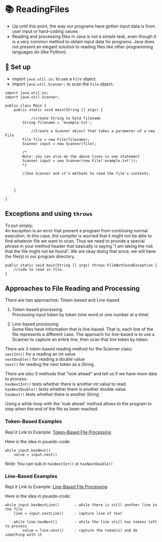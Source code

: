 # :books: ReadingFiles

- Up until this point, the way our programs have gotten input data is from user input or hard-coding values.  
- Reading and processing files in Java is not a simple task, even though it is a very common method to obtain input data for programs.  Java does not present an elegant solution to reading files like other programming languages do (like Python).  

## :wrench: Set up
- import `java.util.io;` to use a `File` object.  
- import `java.util.Scanner;` to scan the `File` object. 

```
import java.util.io;
import java.util.Scanner;

public class Main {
    public static void main(String [] args) {
    
            //create String to hold filename
        String filename = 'example.txt';
        
            //Create a Scanner object that takes a parameter of a new File
        File file = new File(filename); 
        Scanner input = new Scanner(file); 
        
        /*
        Note: you can also do the above lines in one statement
        Scanner input = new Scanner(new File('example.txt')); 
        */
        
        //Use Scanner and it's methods to read the file's contents.          
        
        

    }

}
```
## Exceptions and using `throws`  
To put simply:  
An exception is an error that prevent a program from continuing normal execution.  In this case, the compiler is worried that it might not be able to find whatever file we want to scan.  Thus we need to provide a special phrase in your method header that basically is saying "I am taking the risk that the file might not be found".  We are okay doing that since, we will have the file(s) in our program directory.  

```
public static void main(String [] args) throws FileNotFoundException {
    //code to read in file.  
}
```

## Approaches to File Reading and Processing  
There are two approaches:  Token-based and Line-based 

1. Token-based processing  
Processing input token by token (one word or one number at a time)  

2. Line-based processing  
Some files have information that is line-based.  That is, each line of the file represents a different case.  The approach for line-based is to use a Scanner to capture an entire line, then scan that line token by token. 

There are 3 token-based reading method for the Scanner class:  
`nextInt()`  for a reading an int value  
`nextDouble()` for  reading a double value  
`next()` for reading the next token as a String.  

There are also 3 methods that "look ahead" and tell us if we have more data to process:  
`hasNextInt()` tests whether there is another int value to read  
`hasNextDouble()` tests whether there is another double value  
`hasNext()` tests whether there is another String  

Using a while-loop with the 'look ahead' method allows to the program to stop when the end of the file as been reached.  

### Token-Based Examples
Repl.it Link to Example:  [Token-Based File Processing](https://repl.it/@collinholmquist/Token-Based-Processing#Main.java) 

Here is the idea in psuedo-code:  
```
while input.hasNext()
    value = input.next() 
```
Note: You can sub in `hasNextInt()` or `hasNextDouble()`


### Line-Based Examples  
Repl.it Link to Example:  [Line-Based File Processing](https://repl.it/@collinholmquist/Line-Based-Processing#Main.java)  

Here is the idea in psuedo-code:  

```
while input.hasNextLine()       - while there is still another line in the file  
    line = input.nextLine()     - capture line of text  
    
    while line.hasNext()        - while the line still has tokens left to process
        value = line.next()     - capture the token(s) and do something with it  
```

